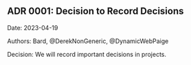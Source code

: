 ## ADR 0001: Decision to Record Decisions

Date: 2023-04-19

Authors: Bard, @DerekNonGeneric, @DynamicWebPaige

Decision: We will record important decisions in projects.

<!-- More may be added. -->
